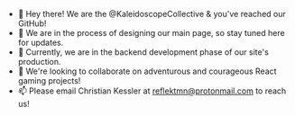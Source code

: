 - 👋 Hey there! We are the @KaleidoscopeCollective & you've reached our GitHub!
- 👀 We are in the process of designing our main page, so stay tuned here for updates.
- 🌱 Currently, we are in the backend development phase of our site's production.
- 💞️ We're looking to collaborate on adventurous and courageous React gaming projects!
- 📫 Please email Christian Kessler at reflektmn@protonmail.com to reach us!

<!---
KaleidoscopeCollective/KaleidoscopeCollective is a ✨ special ✨ repository because its `README.md` (this file) appears on your GitHub profile.
You can click the Preview link to take a look at your changes.
--->
